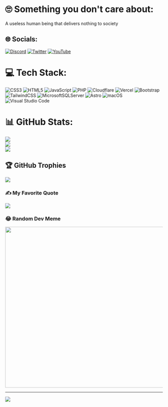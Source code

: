 # 🙄 Something you don't care about:

A useless human being that delivers nothing to society

## 🌐 Socials:

[![Discord](https://img.shields.io/badge/Discord-%237289DA.svg?style=for-the-badge&logo=discord&logoColor=white)](https://discord.gg/jGCPpGDz) [![Twitter](https://img.shields.io/badge/Twitter-%231DA1F2.svg?style=for-the-badge&logo=Twitter&logoColor=white)](https://twitter.com/idarthgigi) [![YouTube](https://img.shields.io/badge/YouTube-%23FF0000.svg?style=for-the-badge&logo=YouTube&logoColor=white)](https://youtube.com/@idarthgigi)

# 💻 Tech Stack:

![CSS3](https://img.shields.io/badge/css3-%231572B6.svg?style=for-the-badge&logo=css3&logoColor=white) ![HTML5](https://img.shields.io/badge/html5-%23E34F26.svg?style=for-the-badge&logo=html5&logoColor=white) ![JavaScript](https://img.shields.io/badge/javascript-%23323330.svg?style=for-the-badge&logo=javascript&logoColor=%23F7DF1E) ![PHP](https://img.shields.io/badge/php-%23777BB4.svg?style=for-the-badge&logo=php&logoColor=white) ![Cloudflare](https://img.shields.io/badge/Cloudflare-F38020?style=for-the-badge&logo=Cloudflare&logoColor=white) ![Vercel](https://img.shields.io/badge/vercel-%23000000.svg?style=for-the-badge&logo=vercel&logoColor=white) ![Bootstrap](https://img.shields.io/badge/bootstrap-%23563D7C.svg?style=for-the-badge&logo=bootstrap&logoColor=white) ![TailwindCSS](https://img.shields.io/badge/tailwindcss-%2338bdf8.svg?style=for-the-badge&logo=tailwind-css&logoColor=white) ![MicrosoftSQLServer](https://img.shields.io/badge/Microsoft%20SQL%20Sever-CC2927?style=for-the-badge&logo=microsoft%20sql%20server&logoColor=white) ![Astro](https://img.shields.io/badge/Astro-%23ff5d01.svg?style=for-the-badge&logo=astro&logoColor=white) ![macOS](https://img.shields.io/badge/macOS-%2312100E.svg?style=for-the-badge&logo=apple&logoColor=white) ![Visual Studio Code](https://img.shields.io/badge/Visual%20Studio%20Code-007ACC?style=for-the-badge&logo=visual-studio-code&logoColor=white)

# 📊 GitHub Stats:

![](https://github-readme-stats.vercel.app/api?username=darthgigi&theme=dark&hide_border=true&include_all_commits=true&count_private=true)<br/>
![](https://github-readme-streak-stats.herokuapp.com/?user=darthgigi&theme=dark&hide_border=true)<br/>
![](https://github-readme-stats.vercel.app/api/top-langs/?username=darthgigi&theme=dark&hide_border=true&include_all_commits=true&count_private=true&layout=compact)

## 🏆 GitHub Trophies

![](https://github-profile-trophy.vercel.app/?username=darthgigi&theme=darkhub&no-frame=false&no-bg=false&margin-w=4)

### ✍️ My Favorite Quote

![](https://quotes-github-readme.vercel.app/api?quote=Design+is+not+just+what+it+looks+like+and+feels+like.%0A+Design+is+how+it+works.&author=Steve%20Jobs&theme=dark&type=horizontal)

### 😂 Random Dev Meme

<img src="https://random-memer.darthgigi.repl.co/" width="512px"/>

---

[![](https://visitcount.itsvg.in/api?id=darthgigi&icon=0&color=12)](https://visitcount.itsvg.in)
